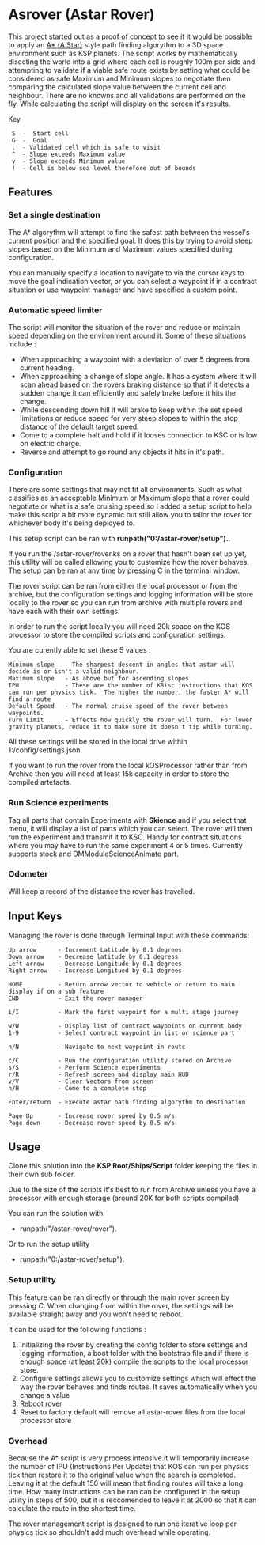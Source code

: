 # Asrover (Astar Rover)

This project started out as a proof of concept to see if it would be possible to apply an [A* (A Star)](https://en.wikipedia.org/wiki/A*_search_algorithm) style path finding algorythm to a 3D space environment such as KSP planets.  The script works by mathematically disecting the world into a grid where each cell is roughly 100m per side and attempting to validate if a viable safe route exists by setting what could be considered as safe Maximum and Minimum slopes to negotiate then comparing the calculated slope value between the current cell and neighbour. There are no knowns and all validations are performed on the fly. While calculating the script will display on the screen it's results.

Key

     S  -  Start cell
     G  -  Goal
     .  - Validated cell which is safe to visit
     ^  - Slope exceeds Maximum value
     v  - Slope exceeds Minimum value
     !  - Cell is below sea level therefore out of bounds

## Features

### Set a single destination
The A* algorythm will attempt to find the safest path between the vessel's current position and the specified goal.  It does this by trying to avoid steep slopes based on the Minimum and Maximum values specified during configuration.

You can manually specify a location to navigate to via the cursor keys to move the goal indication vector, or you can select a waypoint if in a contract situation or use waypoint manager and have specified a custom point.

### Automatic speed limiter

The script will monitor the situation of the rover and reduce or maintain speed depending on the environment around it.  Some of these situations include :

* When approaching a waypoint with a deviation of over 5 degrees from current heading.
* When approaching a change of slope angle.  It has a system where it will scan ahead based on the rovers braking distance so that if it detects a sudden change it can efficiently and safely brake before it hits the change.
* While descending down hill it will brake to keep within the set speed limitations or reduce speed for very steep slopes to within the stop distance of the default target speed.
* Come to a complete halt and hold if it looses connection to KSC or is low on electric charge.
* Reverse and attempt to go round any objects it hits in it's path.

### Configuration

There are some settings that may not fit all environments.  Such as what classifies as an acceptable Minimum or Maximum slope that a rover could negotiate or what is a safe cruising speed so I added a setup script to help make this script a bit more dynamic but still allow you to tailor the rover for whichever body it's being deployed to.

This setup script can be ran with **runpath("0:/astar-rover/setup").**.  

If you run the /astar-rover/rover.ks on a rover that hasn't been set up yet, this utility will be called allowing you to customize how the rover behaves.  The setup can be ran at any time by pressing C in the terminal window.

The rover script can be ran from either the local processor or from the archive, but the configuration settings and logging information will be store locally to the rover so you can run from archive with multiple rovers and have each with their own settings.

In order to run the script locally you will need 20k space on the KOS processor to store the compiled scripts and configuration settings.

You are curently able to set these 5 values :

    Minimum slope   - The sharpest descent in angles that astar will decide is or isn't a valid neighbour.
    Maximum slope   - As above but for ascending slopes
    IPU             - These are the number of KRisc instructions that KOS can run per physics tick.  The higher the number, the faster A* will find a route
    Default Speed   - The normal cruise speed of the rover between waypoints.
    Turn Limit      - Effects how quickly the rover will turn.  For lower gravity planets, reduce it to make sure it doesn't tip while turning.

All these settings will be stored in the local drive within 1:/config/settings.json.

If you want to run the rover from the local kOSProcessor rather than from Archive then you will need at least 15k capacity in order to store the compiled artefacts.

### Run Science experiments

Tag all parts that contain Experiments with **Skience** and if you select that menu, it will display a list of parts which you can select.  The rover will then run the experiment and transmit it to KSC.  Handy for contract situations where you may have to run the same experiment 4 or 5 times.  Currently supports stock and DMModuleScienceAnimate part.

### Odometer

Will keep a record of the distance the rover has travelled.

## Input Keys

Managing the rover is done through Terminal Input with these commands:

    Up arrow      - Increment Latitude by 0.1 degrees
    Down arrow    - Decrease latitude by 0.1 degress
    Left arrow    - Decrease Longitude by 0.1 degrees
    Right arrow   - Increase Longitued by 0.1 degrees

    HOME          - Return arrow vector to vehicle or return to main display if on a sub feature
    END           - Exit the rover manager

    i/I           - Mark the first waypoint for a multi stage journey

    w/W           - Display list of contract waypoints on current body
    1-9           - Select contract waypoint in list or science part

    n/N           - Navigate to next waypoint in route

    c/C           - Run the configuration utility stored on Archive.
    s/S           - Perform Science experiments
    r/R           - Refresh screen and display main HUD
    v/V           - Clear Vectors from screen
    h/H           - Come to a complete stop

    Enter/return  - Execute astar path finding algorythm to destination

    Page Up       - Increase rover speed by 0.5 m/s
    Page down     - Decrease rover speed by 0.5 m/s

## Usage

Clone this solution into the **KSP Root/Ships/Script** folder keeping the files in their own sub folder.

Due to the size of the scripts it's best to run from Archive unless you have a processor with enough storage (around 20K for both scripts compiled).

You can run the solution with

* runpath("/astar-rover/rover").

Or to run the setup utility

* runpath("0:/astar-rover/setup").

### Setup utility

This feature can be ran directly or through the main rover screen by pressing *C*.  When changing from within the rover, the settings will be available straight away and you won't need to reboot.

It can be used for the following functions :

1. Initializing the rover by creating the config folder to store settings and logging information, a boot folder with the bootstrap file and if there is enough space (at least 20k) compile the scripts to the local processor store.
2. Configure settings allows you to customize settings which will effect the way the rover behaves and finds routes.  It saves automatically when you change a value
3. Reboot rover
4. Reset to factory default will remove all astar-rover files from the local processor store

### Overhead

Because the A* script is very process intensive it will temporarily increase the number of IPU (Instructions Per Update) that KOS can run per physics tick then restore it to the original value when the search is completed.  Leaving it at the default 150 will mean that finding routes will take a long time.  How many instructions can be ran can be configured in the setup utility in steps of 500, but it is reccomended to leave it at 2000 so that it can calculate the route in the shortest time.

The rover management script is designed to run one iterative loop per physics tick so shouldn't add much overhead while operating.
